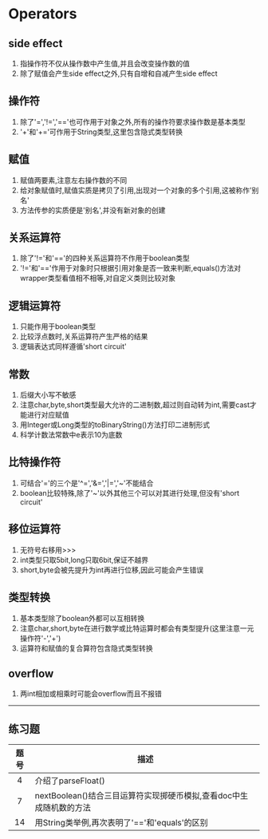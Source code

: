 # Operators

## side effect

1. 指操作符不仅从操作数中产生值,并且会改变操作数的值
2. 除了赋值会产生side effect之外,只有自增和自减产生side effect

## 操作符

1. 除了'=','!=','=='也可作用于对象之外,所有的操作符要求操作数是基本类型
2. '+'和'+='可作用于String类型,这里包含隐式类型转换

## 赋值

1. 赋值两要素,注意左右操作数的不同
2. 给对象赋值时,赋值实质是拷贝了引用,出现对一个对象的多个引用,这被称作'别名'
3. 方法传参的实质便是'别名',并没有新对象的创建

## 关系运算符

1. 除了'!='和'=='的四种关系运算符不作用于boolean类型
2. '!='和'=='作用于对象时只根据引用对象是否一致来判断,equals()方法对wrapper类型看值相不相等,对自定义类则比较对象

## 逻辑运算符

1. 只能作用于boolean类型
2. 比较浮点数时,关系运算符产生严格的结果
3. 逻辑表达式同样遵循'short circuit'

## 常数

1. 后缀大小写不敏感
2. 注意char,byte,short类型最大允许的二进制数,超过则自动转为int,需要cast才能进行对应赋值
3. 用Integer或Long类型的toBinaryString()方法打印二进制形式
4. 科学计数法常数中e表示10为底数

## 比特操作符

1. 可结合'='的三个是'^=','&=','|=','~'不能结合
2. boolean比较特殊,除了'~'以外其他三个可以对其进行处理,但没有'short circuit'

## 移位运算符

1. 无符号右移用>>>
2. int类型只取5bit,long只取6bit,保证不越界
3. short,byte会被先提升为int再进行位移,因此可能会产生错误

## 类型转换

1. 基本类型除了boolean外都可以互相转换
2. 注意char,short,byte在进行数学或比特运算时都会有类型提升(这里注意一元操作符'-','+')
3. 运算符和赋值的复合算符包含隐式类型转换

## overflow

1. 两int相加或相乘时可能会overflow而且不报错

---

## 练习题

| 题号  | 描述                                                                |
| :---: | ------------------------------------------------------------------- |
|   4   | 介绍了parseFloat()                                                  |
|   7   | nextBoolean()结合三目运算符实现掷硬币模拟,查看doc中生成随机数的方法 |
|  14   | 用String类举例,再次表明了'=='和'equals'的区别                       |
